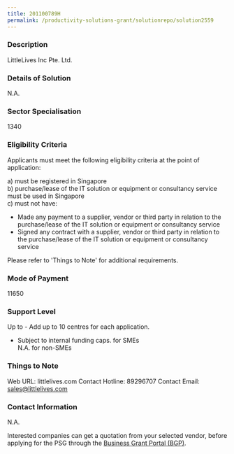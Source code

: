 ```yaml
---
title: 201100789H
permalink: /productivity-solutions-grant/solutionrepo/solution2559
---
```


### Description

LittleLives Inc Pte. Ltd.

### Details of Solution

N.A.

### Sector Specialisation

 1340 

### Eligibility Criteria

Applicants must meet the following eligibility criteria at the point of application:

a) must be registered in Singapore <br>
b) purchase/lease of the IT solution or equipment or consultancy service must be used in Singapore <br>
c) must not have:
- Made any payment to a supplier, vendor or third party in relation to the purchase/lease of the IT solution or equipment or consultancy service
- Signed any contract with a supplier, vendor or third party in relation to the purchase/lease of the IT solution or equipment or consultancy service

Please refer to 'Things to Note' for additional requirements.

### Mode of Payment
11650

### Support Level
Up to  - Add up to 10 centres for each application.

- Subject to internal funding caps. for SMEs <br>
N.A. for non-SMEs

### Things to Note
Web URL: littlelives.com 
Contact Hotline: 89296707 
Contact Email: sales@littlelives.com 


### Contact Information
N.A.

Interested companies can get a quotation from your selected vendor, before applying for the PSG through the <a target='_blank' rel='noopener' href='https://www.businessgrants.gov.sg/'>Business Grant Portal (BGP)</a>.
